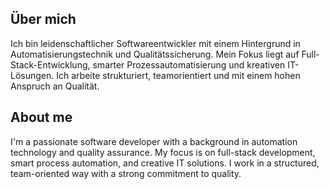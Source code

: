 ## Über mich

Ich bin leidenschaftlicher Softwareentwickler mit einem Hintergrund in Automatisierungstechnik und Qualitätssicherung. Mein Fokus liegt auf Full-Stack-Entwicklung, smarter Prozessautomatisierung und kreativen IT-Lösungen. Ich arbeite strukturiert, teamorientiert und mit einem hohen Anspruch an Qualität.

## About me

I'm a passionate software developer with a background in automation technology and quality assurance. My focus is on full-stack development, smart process automation, and creative IT solutions. I work in a structured, team-oriented way with a strong commitment to quality.